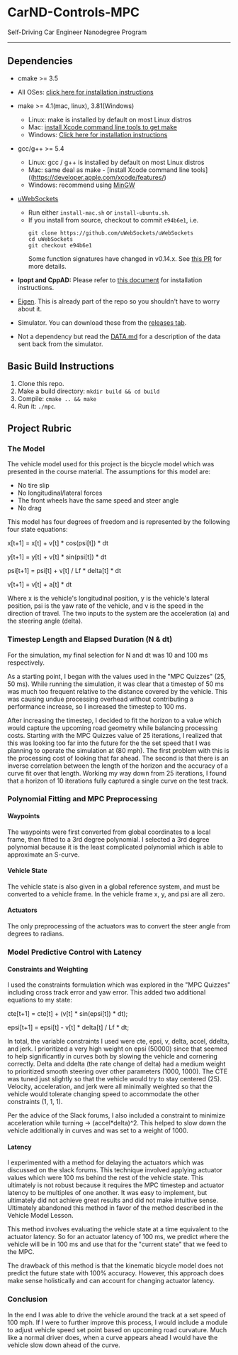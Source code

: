 # CarND-Controls-MPC
Self-Driving Car Engineer Nanodegree Program

---

## Dependencies

* cmake >= 3.5
 * All OSes: [click here for installation instructions](https://cmake.org/install/)
* make >= 4.1(mac, linux), 3.81(Windows)
  * Linux: make is installed by default on most Linux distros
  * Mac: [install Xcode command line tools to get make](https://developer.apple.com/xcode/features/)
  * Windows: [Click here for installation instructions](http://gnuwin32.sourceforge.net/packages/make.htm)
* gcc/g++ >= 5.4
  * Linux: gcc / g++ is installed by default on most Linux distros
  * Mac: same deal as make - [install Xcode command line tools]((https://developer.apple.com/xcode/features/)
  * Windows: recommend using [MinGW](http://www.mingw.org/)
* [uWebSockets](https://github.com/uWebSockets/uWebSockets)
  * Run either `install-mac.sh` or `install-ubuntu.sh`.
  * If you install from source, checkout to commit `e94b6e1`, i.e.
    ```
    git clone https://github.com/uWebSockets/uWebSockets
    cd uWebSockets
    git checkout e94b6e1
    ```
    Some function signatures have changed in v0.14.x. See [this PR](https://github.com/udacity/CarND-MPC-Project/pull/3) for more details.

* **Ipopt and CppAD:** Please refer to [this document](https://github.com/udacity/CarND-MPC-Project/blob/master/install_Ipopt_CppAD.md) for installation instructions.
* [Eigen](http://eigen.tuxfamily.org/index.php?title=Main_Page). This is already part of the repo so you shouldn't have to worry about it.
* Simulator. You can download these from the [releases tab](https://github.com/udacity/self-driving-car-sim/releases).
* Not a dependency but read the [DATA.md](./DATA.md) for a description of the data sent back from the simulator.


## Basic Build Instructions

1. Clone this repo.
2. Make a build directory: `mkdir build && cd build`
3. Compile: `cmake .. && make`
4. Run it: `./mpc`.

## Project Rubric


### The Model

The vehicle model used for this project is the bicycle model which was presented in the course material. The assumptions for this model are:

* No tire slip
* No longitudinal/lateral forces
* The front wheels have the same speed and steer angle
* No drag

This model has four degrees of freedom and is represented by the following four state equations:

x[t+1] = x[t] + v[t] * cos(psi[t]) * dt

y[t+1] = y[t] + v[t] * sin(psi[t]) * dt

psi[t+1] = psi[t] + v[t] / Lf * delta[t] * dt

v[t+1] = v[t] + a[t] * dt

Where x is the vehicle's longitudinal position, y is the vehicle's lateral position, psi is the yaw rate of the vehicle, and v is the speed in the direction of travel. The two inputs to the system are the acceleration (a) and the steering angle (delta).

### Timestep Length and Elapsed Duration (N & dt)

For the simulation, my final selection for N and dt was 10 and 100 ms respectively.

As a starting point, I began with the values used in the "MPC Quizzes" (25, 50 ms). While running the simulation, it was clear that a timestep of 50 ms was much too frequent relative to the distance covered by the vehicle. This was causing undue processing overhead without contributing a performance increase, so I increased the timestep to 100 ms.

After increasing the timestep, I decided to fit the horizon to a value which would capture the upcoming road geometry while balancing processing costs. Starting with the MPC Quizzes value of 25 iterations, I realized that this was looking too far into the future for the the set speed that I was planning to operate the simulation at (80 mph). The first problem with this is the processing cost of looking that far ahead. The second is that there is an inverse correlation between the length of the horizon and the accuracy of a curve fit over that length. Working my way down from 25 iterations, I found that a horizon of 10 iterations fully captured a single curve on the test track.

### Polynomial Fitting and MPC Preprocessing

#### Waypoints

The waypoints were first converted from global coordinates to a local frame, then fitted to a 3rd degree polynomial. I selected a 3rd degree polynomial because it is the least complicated polynomial which is able to approximate an S-curve.

#### Vehicle State

The vehicle state is also given in a global reference system, and must be converted to a vehicle frame. In the vehicle frame x, y, and psi are all zero.

#### Actuators

The only preprocessing of the actuators was to convert the steer angle from degrees to radians.

### Model Predictive Control with Latency

#### Constraints and Weighting

I used the constraints formulation which was explored in the "MPC Quizzes" including cross track error and yaw error. This added two additional equations to my state:

cte[t+1] = cte[t] + (v[t] * sin(epsi[t]) * dt);

epsi[t+1] = epsi[t] - v[t] * delta[t] / Lf * dt;

In total, the variable constraints I used were cte, epsi, v, delta, accel, ddelta, and jerk. I prioritized a very high weight on epsi (50000) since that seemed to help significantly in curves both by slowing the vehicle and cornering correctly. Delta and ddelta (the rate change of delta) had a medium weight to prioritized smooth steering over other parameters (1000, 1000). The CTE was tuned just slightly so that the vehicle would try to stay centered (25). Velocity, acceleration, and jerk were all minimally weighted so that the vehicle would tolerate changing speed to accommodate the other constraints (1, 1, 1).

Per the advice of the Slack forums, I also included a constraint to minimize acceleration while turning -> (accel*delta)^2. This helped to slow down the vehicle additionally in curves and was set to a weight of 1000.

#### Latency

I experimented with a method for delaying the actuators which was discussed on the slack forums. This technique involved applying actuator values which were 100 ms behind the rest of the vehicle state. This ultimately is not robust because it requires the MPC timestep and actuator latency to be multiples of one another. It was easy to implement, but ultimately did not achieve great results and did not make intuitive sense. Ultimately abandoned this method in favor of the method described in the Vehicle Model Lesson.

This method involves evaluating the vehicle state at a time equivalent to the actuator latency. So for an actuator latency of 100 ms, we predict where the vehicle will be in 100 ms and use that for the "current state" that we feed to the MPC.

The drawback of this method is that the kinematic bicycle model does not predict the future state with 100% accuracy. However, this approach does make sense holistically and can account for changing actuator latency.

### Conclusion

In the end I was able to drive the vehicle around the track at a set speed of 100 mph. If I were to further improve this process, I would include a module to adjust vehicle speed set point based on upcoming road curvature. Much like a normal driver does, when a curve appears ahead I would have the vehicle slow down ahead of the curve.